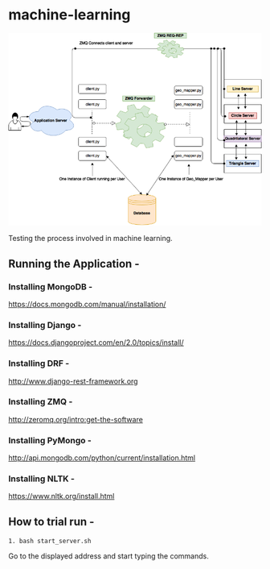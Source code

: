 # machine-learning
![alt text](Space_view.png "Flow Diagram")

Testing the process involved in machine learning.

## Running the Application - 
### Installing MongoDB -
https://docs.mongodb.com/manual/installation/
### Installing Django -
https://docs.djangoproject.com/en/2.0/topics/install/
### Installing DRF -
http://www.django-rest-framework.org
### Installing ZMQ - 
http://zeromq.org/intro:get-the-software
### Installing PyMongo -
http://api.mongodb.com/python/current/installation.html
### Installing NLTK - 
https://www.nltk.org/install.html
## How to trial run - 
```
1. bash start_server.sh
```
Go to the  displayed address and start typing the commands.

